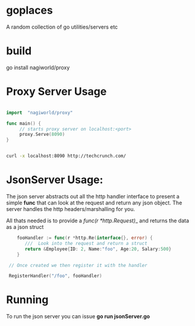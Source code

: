 goplaces
========

A random collection of go utilities/servers etc

build
======
go install nagiworld/proxy

Proxy Server Usage
==================
```go 

import  "nagiworld/proxy"

func main() {
     // starts proxy server on localhost:<port>
     proxy.Serve(8090)
}
```

```sh

curl -x localhost:8090 http://techcrunch.com/
```

JsonServer Usage:
=================
The json server abstracts out all the http handler interface to present a simple __func__ that   can look at the request and return any json object. The server handles the http headers/marshalling for you.

All thats needed is to provide a __func_(r *http.Request)__ and returns the data as a json struct

```go
	fooHandler := func(r *http.Re(interface{}, error) {
       ///  Look into the request and return a struct 
       return &Employee{ID: 2, Name:"foo", Age:20, Salary:500}
	}

 // Once created we then register it with the handler 

 RegisterHandler("/foo", fooHandler)
```

Running
==========
To run the json server you can issue __go run jsonServer.go__